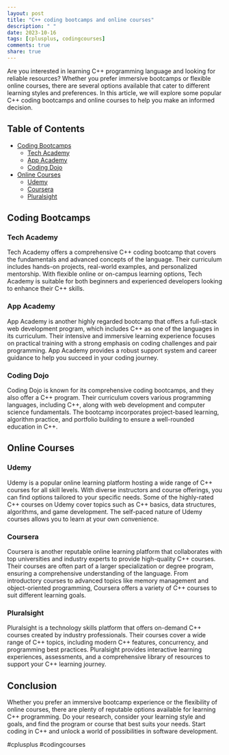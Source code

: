 ```yaml
---
layout: post
title: "C++ coding bootcamps and online courses"
description: " "
date: 2023-10-16
tags: [cplusplus, codingcourses]
comments: true
share: true
---
```


Are you interested in learning C++ programming language and looking for reliable resources? Whether you prefer immersive bootcamps or flexible online courses, there are several options available that cater to different learning styles and preferences. In this article, we will explore some popular C++ coding bootcamps and online courses to help you make an informed decision.

## Table of Contents
- [Coding Bootcamps](#coding-bootcamps)
  - [Tech Academy](#tech-academy)
  - [App Academy](#app-academy)
  - [Coding Dojo](#coding-dojo)
- [Online Courses](#online-courses)
  - [Udemy](#udemy)
  - [Coursera](#coursera)
  - [Pluralsight](#pluralsight)

## Coding Bootcamps

### Tech Academy
Tech Academy offers a comprehensive C++ coding bootcamp that covers the fundamentals and advanced concepts of the language. Their curriculum includes hands-on projects, real-world examples, and personalized mentorship. With flexible online or on-campus learning options, Tech Academy is suitable for both beginners and experienced developers looking to enhance their C++ skills.

### App Academy
App Academy is another highly regarded bootcamp that offers a full-stack web development program, which includes C++ as one of the languages in its curriculum. Their intensive and immersive learning experience focuses on practical training with a strong emphasis on coding challenges and pair programming. App Academy provides a robust support system and career guidance to help you succeed in your coding journey.

### Coding Dojo
Coding Dojo is known for its comprehensive coding bootcamps, and they also offer a C++ program. Their curriculum covers various programming languages, including C++, along with web development and computer science fundamentals. The bootcamp incorporates project-based learning, algorithm practice, and portfolio building to ensure a well-rounded education in C++.

## Online Courses

### Udemy
Udemy is a popular online learning platform hosting a wide range of C++ courses for all skill levels. With diverse instructors and course offerings, you can find options tailored to your specific needs. Some of the highly-rated C++ courses on Udemy cover topics such as C++ basics, data structures, algorithms, and game development. The self-paced nature of Udemy courses allows you to learn at your own convenience.

### Coursera
Coursera is another reputable online learning platform that collaborates with top universities and industry experts to provide high-quality C++ courses. Their courses are often part of a larger specialization or degree program, ensuring a comprehensive understanding of the language. From introductory courses to advanced topics like memory management and object-oriented programming, Coursera offers a variety of C++ courses to suit different learning goals.

### Pluralsight
Pluralsight is a technology skills platform that offers on-demand C++ courses created by industry professionals. Their courses cover a wide range of C++ topics, including modern C++ features, concurrency, and programming best practices. Pluralsight provides interactive learning experiences, assessments, and a comprehensive library of resources to support your C++ learning journey.

## Conclusion

Whether you prefer an immersive bootcamp experience or the flexibility of online courses, there are plenty of reputable options available for learning C++ programming. Do your research, consider your learning style and goals, and find the program or course that best suits your needs. Start coding in C++ and unlock a world of possibilities in software development.

\#cplusplus #codingcourses